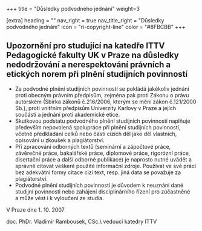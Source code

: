 +++
title = "Důsledky podvodného jednání" 
weight=3

[extra]
heading = ""
nav_right = true
nav_title_right = "Důsledky podvodného jednání"
icon = "ri-copyright-line"
color = "#8FBCBB"
+++

## Upozornění pro studující na katedře ITTV Pedagogické fakulty UK v Praze na důsledky nedodržování a nerespektování právních a etických norem při plnění studijních povinností

-   Za podvodné plnění studijních povinností se pokládá jakékoliv
    jednání proti obecným právním předpisům, zejména pak proti Zákonu o
    právu autorském (Sbírka zákonů č.216/2006, kterým se mění zákon
    č.121/2000 Sb.), proti vnitřním předpisům Univerzity Karlovy v Praze
    a jejích součástí a jednání proti akademické etice.
-   Skutkovou podstatu podvodného plnění studijních povinností naplňuje
    především nepovolená spolupráce při plnění studijních povinností,
    včetně předkládání celků nebo částí cizích děl jako děl vlastních,
    opisování u zkoušek a plagiátorství.
-   Při zpracování odborných textů (seminární a zápočtové práce,
    závěrečné práce, bakalářské práce, diplomové práce, rigorózní práce,
    disertační práce a další odborné publikace) je naprosto nutné uvádět
    a správně citovat veškeré použité informační zdroje. Používat ve své
    práci bez adekvátní formy citace cizí text, resp. jiná data se
    považuje za plagiátorství.
-   Podvodné plnění studijních povinností je důvodem k neuznání dané
    studijní povinnosti nebo zahájení disciplinárního řízení pro
    zúčastněné a může vést i k vyloučení ze studia.

V Praze dne 1. 10. 2007

  doc. PhDr. Vladimír Rambousek, CSc.\ vedoucí katedry ITTV
